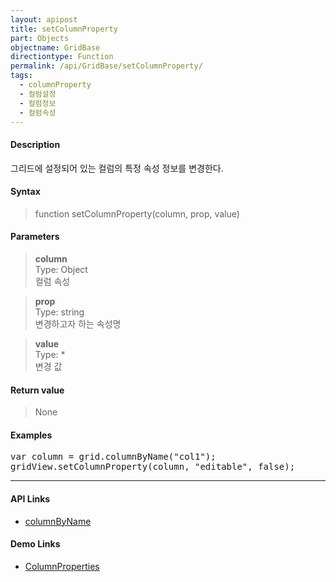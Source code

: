```yaml
---
layout: apipost
title: setColumnProperty
part: Objects
objectname: GridBase
directiontype: Function
permalink: /api/GridBase/setColumnProperty/
tags:
  - columnProperty
  - 컬럼설정
  - 컬럼정보
  - 컬럼속성
---
```



#### Description

 그리드에 설정되어 있는 컬럼의 특정 속성 정보를 변경한다.

#### Syntax

> function setColumnProperty(column, prop, value)

#### Parameters

> **column**  
> Type: Object  
> 컬럼 속성   

> **prop**  
> Type: string  
> 변경하고자 하는 속성명  

> **value**  
> Type: *  
> 변경 값  

#### Return value

> None

#### Examples 

<pre class="prettyprint">
var column = grid.columnByName("col1");
gridView.setColumnProperty(column, "editable", false);
</pre>

---

#### API Links

* [columnByName](/api/GridBase/columnByName)

#### Demo Links

* [ColumnProperties](http://demo.realgrid.com/Columns/ColumnProperties/)